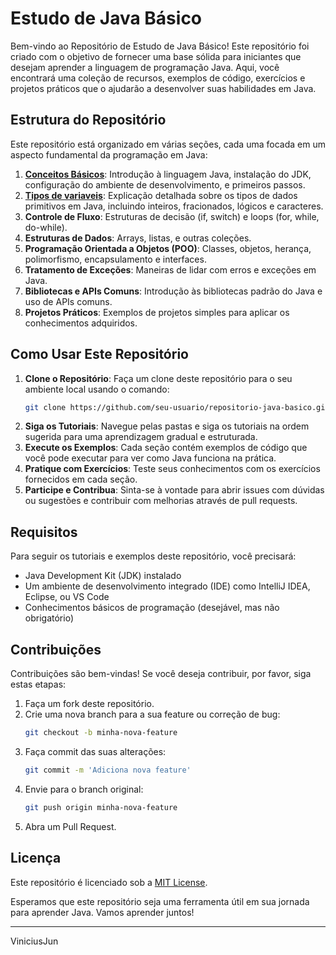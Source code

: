 
# Estudo de Java Básico

Bem-vindo ao Repositório de Estudo de Java Básico! Este repositório foi criado com o objetivo de fornecer uma base sólida para iniciantes que desejam aprender a linguagem de programação Java. Aqui, você encontrará uma coleção de recursos, exemplos de código, exercícios e projetos práticos que o ajudarão a desenvolver suas habilidades em Java.

## Estrutura do Repositório

Este repositório está organizado em várias seções, cada uma focada em um aspecto fundamental da programação em Java:

1. [**Conceitos Básicos**]([https://github.com/ViniciusJun/dio-trilha-java-basico/tree/main/conceitos-basicos]): Introdução à linguagem Java, instalação do JDK, configuração do ambiente de desenvolvimento, e primeiros passos.
2. [**Tipos de variaveis**]([https://github.com/ViniciusJun/dio-trilha-java-basico/tree/main/tipos-variaveis]): Explicação detalhada sobre os tipos de dados primitivos em Java, incluindo inteiros, fracionados, lógicos e caracteres.
3. **Controle de Fluxo**: Estruturas de decisão (if, switch) e loops (for, while, do-while).
4. **Estruturas de Dados**: Arrays, listas, e outras coleções.
5. **Programação Orientada a Objetos (POO)**: Classes, objetos, herança, polimorfismo, encapsulamento e interfaces.
6. **Tratamento de Exceções**: Maneiras de lidar com erros e exceções em Java.
7. **Bibliotecas e APIs Comuns**: Introdução às bibliotecas padrão do Java e uso de APIs comuns.
8. **Projetos Práticos**: Exemplos de projetos simples para aplicar os conhecimentos adquiridos.

## Como Usar Este Repositório

1. **Clone o Repositório**: Faça um clone deste repositório para o seu ambiente local usando o comando:
    ```sh
    git clone https://github.com/seu-usuario/repositorio-java-basico.git
    ```
2. **Siga os Tutoriais**: Navegue pelas pastas e siga os tutoriais na ordem sugerida para uma aprendizagem gradual e estruturada.
3. **Execute os Exemplos**: Cada seção contém exemplos de código que você pode executar para ver como Java funciona na prática.
4. **Pratique com Exercícios**: Teste seus conhecimentos com os exercícios fornecidos em cada seção.
5. **Participe e Contribua**: Sinta-se à vontade para abrir issues com dúvidas ou sugestões e contribuir com melhorias através de pull requests.

## Requisitos

Para seguir os tutoriais e exemplos deste repositório, você precisará:

- Java Development Kit (JDK) instalado
- Um ambiente de desenvolvimento integrado (IDE) como IntelliJ IDEA, Eclipse, ou VS Code
- Conhecimentos básicos de programação (desejável, mas não obrigatório)

## Contribuições

Contribuições são bem-vindas! Se você deseja contribuir, por favor, siga estas etapas:

1. Faça um fork deste repositório.
2. Crie uma nova branch para a sua feature ou correção de bug:
    ```sh
    git checkout -b minha-nova-feature
    ```
3. Faça commit das suas alterações:
    ```sh
    git commit -m 'Adiciona nova feature'
    ```
4. Envie para o branch original:
    ```sh
    git push origin minha-nova-feature
    ```
5. Abra um Pull Request.

## Licença

Este repositório é licenciado sob a [MIT License](LICENSE).

Esperamos que este repositório seja uma ferramenta útil em sua jornada para aprender Java. Vamos aprender juntos!

--- 
ViniciusJun